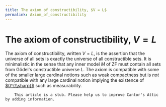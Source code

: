 ```yaml
---
title: The axiom of constructibility, $V = L$
permalink: Axiom_of_constructibility
---
```

# The axiom of constructibility, $V = L$











  
The axiom of constructibility, written $V=L$, is the assertion that the
universe of all sets is exactly the universe of all constructible sets.
It is minimalistic in the sense that any inner model $M$ of ZF must
contain all sets from Gödel's constructible universe $L$. The axiom is
compatible with some of the smaller large cardinal notions such as weak
compactness but is *not* compatible with any large cardinal notion
implying the existence of
[$0^{\\sharp}$](/Zero_sharp "Zero sharp")
such as measurability.

  

        This article is a stub. Please help us to improve Cantor's Attic by adding information.


